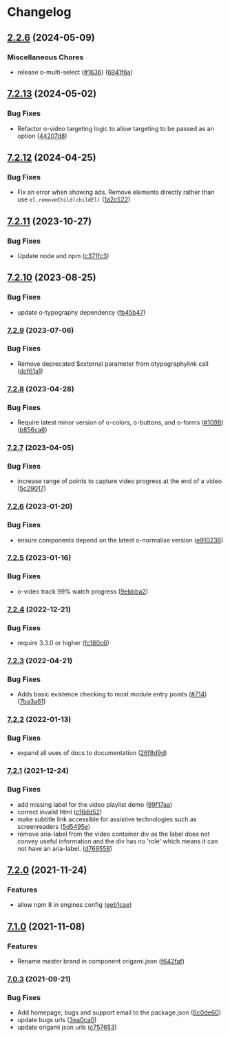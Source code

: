 # Changelog

## [2.2.6](https://github.com/Financial-Times/origami/compare/o-video-v7.2.13...o-video-v2.2.6) (2024-05-09)


### Miscellaneous Chores

* release o-multi-select ([#1636](https://github.com/Financial-Times/origami/issues/1636)) ([6941f6a](https://github.com/Financial-Times/origami/commit/6941f6a832d6e35f099a679659c3acbc49e54999))

## [7.2.13](https://github.com/Financial-Times/origami/compare/o-video-v7.2.12...o-video-v7.2.13) (2024-05-02)


### Bug Fixes

* Refactor o-video targeting logic to allow targeting to be passed as an option ([44207d8](https://github.com/Financial-Times/origami/commit/44207d8ef431d51c3b96bfc64915e5ae9435f206))

## [7.2.12](https://github.com/Financial-Times/origami/compare/o-video-v7.2.11...o-video-v7.2.12) (2024-04-25)


### Bug Fixes

* Fix an error when showing ads. Remove elements directly rather than use `el.removeChild(childEl)` ([1a2c522](https://github.com/Financial-Times/origami/commit/1a2c522c4c633070d028405097367191db99794a))

## [7.2.11](https://github.com/Financial-Times/origami/compare/o-video-v7.2.10...o-video-v7.2.11) (2023-10-27)


### Bug Fixes

* Update node and npm ([c371fc3](https://github.com/Financial-Times/origami/commit/c371fc3f7f2d66266dbca95862ecef3ddeb1f339))

## [7.2.10](https://github.com/Financial-Times/origami/compare/o-video-v7.2.9...o-video-v7.2.10) (2023-08-25)


### Bug Fixes

* update o-typography dependency  ([fb45b47](https://github.com/Financial-Times/origami/commit/fb45b47274241ea828f7dd50233441a76a215a51))

### [7.2.9](https://www.github.com/Financial-Times/origami/compare/o-video-v7.2.8...o-video-v7.2.9) (2023-07-06)


### Bug Fixes

* Remove deprecated $external parameter from otypographylink call ([dcf61a1](https://www.github.com/Financial-Times/origami/commit/dcf61a15053618c13f22392bddcef58d71f7aa5e))

### [7.2.8](https://www.github.com/Financial-Times/origami/compare/o-video-v7.2.7...o-video-v7.2.8) (2023-04-28)


### Bug Fixes

* Require latest minor version of o-colors, o-buttons, and o-forms ([#1098](https://www.github.com/Financial-Times/origami/issues/1098)) ([b856ca6](https://www.github.com/Financial-Times/origami/commit/b856ca66c9ec555f3c70833ffa35cb05cd19841f))

### [7.2.7](https://www.github.com/Financial-Times/origami/compare/o-video-v7.2.6...o-video-v7.2.7) (2023-04-05)


### Bug Fixes

* increase range of points to capture video progress at the end of a video ([5c29017](https://www.github.com/Financial-Times/origami/commit/5c29017633f3cdc3b776fb7d543539814fa8f0c6))

### [7.2.6](https://www.github.com/Financial-Times/origami/compare/o-video-v7.2.5...o-video-v7.2.6) (2023-01-20)


### Bug Fixes

* ensure components depend on the latest o-normalise version ([e910236](https://www.github.com/Financial-Times/origami/commit/e910236454318ce1bf198a06da7e76c0893c9142))

### [7.2.5](https://www.github.com/Financial-Times/origami/compare/o-video-v7.2.4...o-video-v7.2.5) (2023-01-16)


### Bug Fixes

* o-video track 99% watch progress ([9ebbba2](https://www.github.com/Financial-Times/origami/commit/9ebbba297a6685bdbf345fd5fe8c6c712c7284b3))

### [7.2.4](https://www.github.com/Financial-Times/origami/compare/o-video-v7.2.3...o-video-v7.2.4) (2022-12-21)


### Bug Fixes

* require 3.3.0 or higher ([fc180c6](https://www.github.com/Financial-Times/origami/commit/fc180c619755daa1b7bfe65509f354cf0de113bf))

### [7.2.3](https://www.github.com/Financial-Times/origami/compare/o-video-v7.2.2...o-video-v7.2.3) (2022-04-21)


### Bug Fixes

* Adds basic existence checking to most module entry points ([#714](https://www.github.com/Financial-Times/origami/issues/714)) ([7ba3a61](https://www.github.com/Financial-Times/origami/commit/7ba3a61d0de2a32d3a27a225fd4258b3820c7bda))

### [7.2.2](https://www.github.com/Financial-Times/origami/compare/o-video-v7.2.1...o-video-v7.2.2) (2022-01-13)


### Bug Fixes

* expand all uses of docs to documentation ([26f8d9d](https://www.github.com/Financial-Times/origami/commit/26f8d9d8cbbe3e78902d8c3951b37e08150a77bd))

### [7.2.1](https://www.github.com/Financial-Times/origami/compare/o-video-v7.2.0...o-video-v7.2.1) (2021-12-24)


### Bug Fixes

* add missing label for the video playlist demo ([99f17aa](https://www.github.com/Financial-Times/origami/commit/99f17aa2738aba6f32ed49b669981a62bfa062e6))
* correct invalid html ([c16dd52](https://www.github.com/Financial-Times/origami/commit/c16dd52b3f321a2384c9f1254fe11ecbeeead848))
* make subtitle link accessible for assistive technologies such as screenreaders ([5d5495e](https://www.github.com/Financial-Times/origami/commit/5d5495efccc3c1f7bce268d44f272e521bcd79fe))
* remove aria-label from the video container div as the label does not convey useful information and the div has no 'role' which means it can not have an aria-label. ([d769558](https://www.github.com/Financial-Times/origami/commit/d769558f10f581149ae970f8ebe316f973f0d024))

## [7.2.0](https://www.github.com/Financial-Times/origami/compare/o-video-v7.1.0...o-video-v7.2.0) (2021-11-24)


### Features

* allow npm 8 in engines config ([eeb1cae](https://www.github.com/Financial-Times/origami/commit/eeb1cae6e7f0379e647f2b41240b1f294997d528))

## [7.1.0](https://www.github.com/Financial-Times/origami/compare/o-video-v7.0.3...o-video-v7.1.0) (2021-11-08)


### Features

* Rename master brand in component origami.json ([f642faf](https://www.github.com/Financial-Times/origami/commit/f642faf0574d84ea8185b56e6090c8015def27e6))

### [7.0.3](https://www.github.com/Financial-Times/origami/compare/o-video-v7.0.2...o-video-v7.0.3) (2021-09-21)


### Bug Fixes

* Add homepage, bugs and support email to the package.json ([6c0de60](https://www.github.com/Financial-Times/origami/commit/6c0de60ebd6e64c4dd16d000fcc6b79412ce30f4))
* update bugs urls ([3ea0ca0](https://www.github.com/Financial-Times/origami/commit/3ea0ca03bcb6e55142a77387ad0fff5ddf056d44))
* update origami json urls ([c757653](https://www.github.com/Financial-Times/origami/commit/c7576532b5a14f0462d5346dfb63238be025602e))
